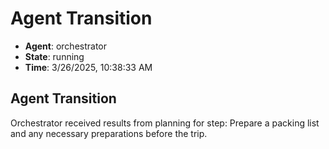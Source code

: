 # Agent Transition

- **Agent**: orchestrator
- **State**: running
- **Time**: 3/26/2025, 10:38:33 AM

## Agent Transition

Orchestrator received results from planning for step: Prepare a packing list and any necessary preparations before the trip.

